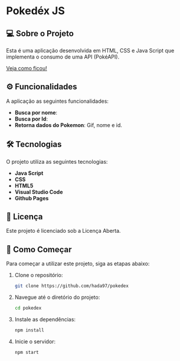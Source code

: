 # Pokedéx JS

## 💻 Sobre o Projeto

Esta é uma aplicação desenvolvida em HTML, CSS e Java Script que implementa o consumo de uma API (PokéAPI).

[Veja como ficou!](https://hada97.github.io/pokedex/)

## ⚙️ Funcionalidades

A aplicação as seguintes funcionalidades:
- **Busca por nome**: 
- **Busca por Id**: 
- **Retorna dados do Pokemon**: Gif, nome e id.

## 🛠 Tecnologias

O projeto utiliza as seguintes tecnologias:
- **Java Script**
- **CSS**
- **HTML5**
- **Visual Studio Code**
- **Github Pages**

## 📝 Licença

Este projeto é licenciado sob a Licença Aberta.

## 🚀 Como Começar

Para começar a utilizar este projeto, siga as etapas abaixo:

1. Clone o repositório:
    ```bash
    git clone https://github.com/hada97/pokedex
    ```
2. Navegue até o diretório do projeto:
    ```bash
    cd pokedex
    ```
3. Instale as dependências:
    ```bash
    npm install
    ```
4. Inicie o servidor:
    ```bash
    npm start
    ```

